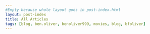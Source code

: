 ```yaml
---
#Empty because whole layout goes in post-index.html
layout: post-index
title: All Articles
tags: [blog, ben.oliver, benoliver999, movies, blog, bfoliver]
---
```


